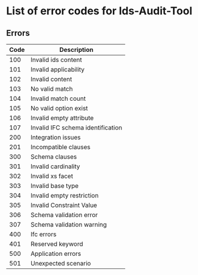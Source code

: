 # List of error codes for Ids-Audit-Tool

## Errors

| Code | Description                       |
| ---- | --------------------------------- |
| 100  | Invalid ids content               |
| 101  | Invalid applicability             |
| 102  | Invalid content                   |
| 103  | No valid match                    |
| 104  | Invalid match count               |
| 105  | No valid option exist             |
| 106  | Invalid empty attribute           |
| 107  | Invalid IFC schema identification |
| 200  | Integration issues                |
| 201  | Incompatible clauses              |
| 300  | Schema clauses                    |
| 301  | Invalid cardinality               |
| 302  | Invalid xs facet                  |
| 303  | Invalid base type                 |
| 304  | Invalid empty restriction         |
| 305  | Invalid Constraint Value          |
| 306  | Schema validation error           |
| 307  | Schema validation warning         |
| 400  | Ifc errors                        |
| 401  | Reserved keyword                  |
| 500  | Application errors                |
| 501  | Unexpected scenario               |
